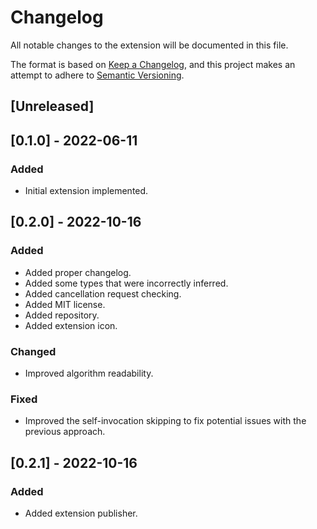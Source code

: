 # Changelog

All notable changes to the extension will be documented in this file.

The format is based on [Keep a Changelog](https://keepachangelog.com/en/1.0.0/),
and this project makes an attempt to adhere to [Semantic Versioning](https://semver.org/spec/v2.0.0.html).

## [Unreleased]


## [0.1.0] - 2022-06-11

### Added
- Initial extension implemented.


## [0.2.0] - 2022-10-16

### Added

- Added proper changelog.
- Added some types that were incorrectly inferred.
- Added cancellation request checking.
- Added MIT license.
- Added repository.
- Added extension icon.

### Changed

- Improved algorithm readability.

### Fixed

- Improved the self-invocation skipping to fix potential issues with the previous approach.

## [0.2.1] - 2022-10-16

### Added

- Added extension publisher.

